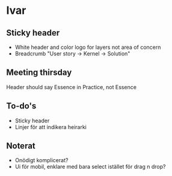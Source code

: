 # Ivar

## Sticky header
* White header and color logo for layers not area of concern
* Breadcrumb "User story -> Kernel -> Solution"


## Meeting thirsday
Header should say Essence in Practice, not Essence

## To-do's
* Sticky header
* Linjer för att indikera heirarki

## Noterat
* Onödigt komplicerat?
* Ui för mobil, enklare med bara select istället för drag n drop?
